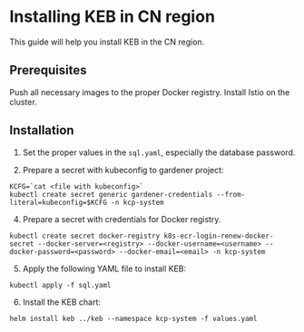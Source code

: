 # Installing KEB in CN region

This guide will help you install KEB in the CN region.

## Prerequisites

Push all necessary images to the proper Docker registry.
Install Istio on the cluster.

## Installation

1. Set the proper values in the `sql.yaml`, especially the database password.

2. Prepare a secret with kubeconfig to gardener project:

```shell
KCFG=`cat <file with kubeconfig>`
kubectl create secret generic gardener-credentials --from-literal=kubeconfig=$KCFG -n kcp-system
```

4. Prepare a secret with credentials for Docker registry.

```shell
kubectl create secret docker-registry k8s-ecr-login-renew-docker-secret --docker-server=<registry> --docker-username=<username> --docker-password=<password> --docker-email=<email> -n kcp-system
```

5. Apply the following YAML file to install KEB:

```shell
kubectl apply -f sql.yaml
```

6. Install the KEB chart:

```shell
helm install keb ../keb --namespace kcp-system -f values.yaml
```